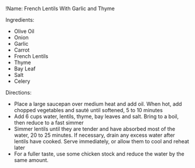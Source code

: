 !Name: French Lentils With Garlic and Thyme

Ingredients:
- Olive Oil
- Onion
- Garlic
- Carrot
- French Lentils
- Thyme
- Bay Leaf
- Salt
- Celery

Directions:
- Place a large saucepan over medium heat and add oil. When hot, add chopped vegetables and sauté until softened, 5 to 10 minutes
- Add 6 cups water, lentils, thyme, bay leaves and salt. Bring to a boil, then reduce to a fast simmer
- Simmer lentils until they are tender and have absorbed most of the water, 20 to 25 minutes. If necessary, drain any excess water after lentils have cooked. Serve immediately, or allow them to cool and reheat later
- For a fuller taste, use some chicken stock and reduce the water by the same amount.
